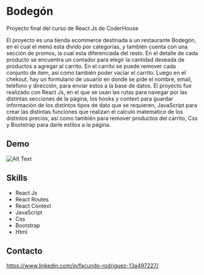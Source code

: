 
# Bodegón

Proyecto final del curso de React Js de CoderHouse

El proyecto es una tienda ecommerce destinada a un restaurante Bodegón, en el cual el menú esta divido por categorias, y también cuenta con una sección de promos, la cual esta diferenciada del resto. En el detalle de cada producto se encuentra un contador para elegir la cantidad deseada de productos a agregar al carrito. En el carrito se puede remover cada conjunto de item, así como también poder vaciar el carrito. Luego en el chekout, hay un formulario de usuario en donde se pide el nombre, email, teléfono y dirección, para enviar estos a la base de datos. 
El proyecto fue realizado con React Js, en el que se usan las rutas para navegar por las distintas secciones de la página, los hooks y context para guardar información de los distintos tipos de dato que se requieren, JavaScript para crear las distintas funciones que realizan el calculo matematico de los distintos precios, así como también para remover productos del carrito, Css y Bootstrap para darle estilos a la página.

## Demo
![Alt Text](public/fotos/bodegon.gif)

## Skills

- React Js
- React Routes
- React Context
- JavaScript
- Css
- Bootstrap
- Html


## Contacto

https://www.linkedin.com/in/facundo-rodriguez-13a497227/

